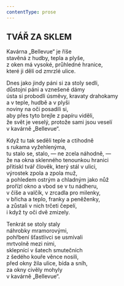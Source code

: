 ```yaml
---
contentType: prose
---
```


## TVÁŘ ZA SKLEM

Kavárna „Bellevue“ je říše  
stavěná z hudby, tepla a plyše,  
z oken má vysoké, průhledné hranice,  
které ji dělí od zmrzlé ulice.  

Dnes jako jindy páni si za stoly sedli,  
důstojní páni a vznešené dámy  
ústa si probodli úsměvy, kravaty drahokamy  
a v teple, hudbě a v plyši  
noviny na oči posadili si,  
aby přes tyto brejle z papíru viděli,  
že svět je veselý, protože sami jsou veselí  
v kavárně „Bellevue“.  

Když tu tak seděli teple a ctihodně  
s rukama vyžehlenýma,  
tu stalo se, stalo, — ne zcela náhodně, —  
že na okna sklenného tenounkou hranici  
přitiskl tvář člověk, který stál v ulici,  
výrostek zpola a zpola muž,  
a pohledem ostrým a chladným jako nůž  
prořízl okno a vbod se v tu nádheru,  
v číše a valčík, v zrcadla pro milenky,  
v břicha a teplo, franky a peněženky,  
a zůstali v nich trčeti čepelí,  
i když ty oči dvě zmizely.  

Tenkrát se stoly staly  
náhrobky mramorovými,  
pohřbení šťastlivci se usmívali  
mrtvolně mezi nimi,  
sklepnící v šatech smutečních  
z šedého kouře věnce nosili,  
před okny žila ulice, bída a sníh,  
za okny civěly mohyly  
v kavárně „Bellevue“.
